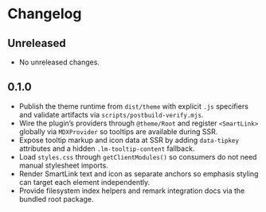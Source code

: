 # Changelog

## Unreleased

- No unreleased changes.

## 0.1.0

- Publish the theme runtime from `dist/theme` with explicit `.js` specifiers and validate artifacts via `scripts/postbuild-verify.mjs`.
- Wire the plugin’s providers through `@theme/Root` and register `<SmartLink>` globally via `MDXProvider` so tooltips are available during SSR.
- Expose tooltip markup and icon data at SSR by adding `data-tipkey` attributes and a hidden `.lm-tooltip-content` fallback.
- Load `styles.css` through `getClientModules()` so consumers do not need manual stylesheet imports.
- Render SmartLink text and icon as separate anchors so emphasis styling can target each element independently.
- Provide filesystem index helpers and remark integration docs via the bundled root package.
